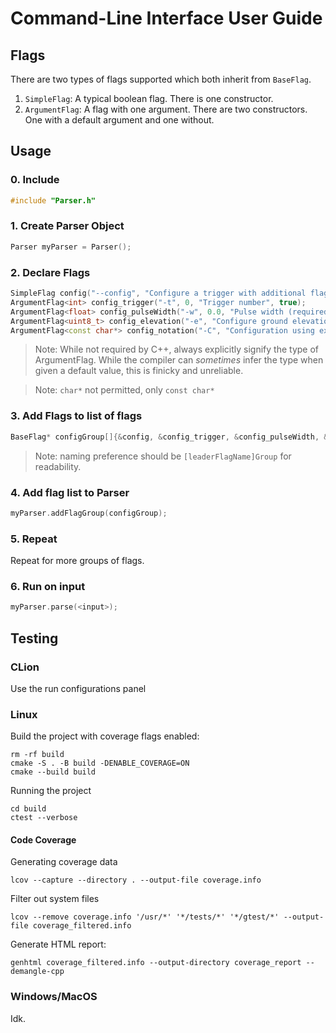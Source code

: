 # Command-Line Interface User Guide
## Flags
There are two types of flags supported which both inherit from `BaseFlag`. 
1. `SimpleFlag`: A typical boolean flag. There is one constructor.
2. `ArgumentFlag`: A flag with one argument. There are two constructors. One with a default argument and one without.

## Usage
### 0. Include 
```c++
#include "Parser.h"
```

### 1. Create Parser Object
```c++
Parser myParser = Parser();
```

### 2. Declare Flags
```c++
SimpleFlag config("--config", "Configure a trigger with additional flags_s", true);
ArgumentFlag<int> config_trigger("-t", 0, "Trigger number", true);
ArgumentFlag<float> config_pulseWidth("-w", 0.0, "Pulse width (required for pwm)", false);
ArgumentFlag<uint8_t> config_elevation("-e", "Configure ground elevation (in meters)", false);
ArgumentFlag<const char*> config_notation("-C", "Configuration using expression notation", false);
```

> Note: While not required by C++, always explicitly signify the type of 
> ArgumentFlag. While the compiler can *sometimes* infer the type when given
> a default value, this is finicky and unreliable.

> Note: `char*` not permitted, only `const char*`

### 3. Add Flags to list of flags
```c++
BaseFlag* configGroup[]{&config, &config_trigger, &config_pulseWidth, &config_elevation};
```

> Note: naming preference should be `[leaderFlagName]Group` for readability.

### 4. Add flag list to Parser
```c++
myParser.addFlagGroup(configGroup);
```

### 5. Repeat
Repeat for more groups of flags. 

### 6. Run on input
```c++
myParser.parse(<input>);
```

## Testing
### CLion
Use the run configurations panel
### Linux
Build the project with coverage flags enabled:
```shell
rm -rf build
cmake -S . -B build -DENABLE_COVERAGE=ON
cmake --build build
```

Running the project
```shell
cd build
ctest --verbose
```
#### Code Coverage
Generating coverage data 
```shell
lcov --capture --directory . --output-file coverage.info
```

Filter out system files
```shell
lcov --remove coverage.info '/usr/*' '*/tests/*' '*/gtest/*' --output-file coverage_filtered.info
```

Generate HTML report:
```shell
genhtml coverage_filtered.info --output-directory coverage_report --demangle-cpp
```
### Windows/MacOS
Idk.